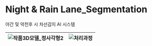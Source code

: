 # Night & Rain Lane_Segmentation
야간 및 악천후 시 차선감지 AI 시스템

![작품3D모델_정사각형2](https://github.com/user-attachments/assets/38792302-3f6e-4bbe-8180-e7d0d372c357) | ![처리과정](https://github.com/user-attachments/assets/a027f199-3413-430b-a055-a1094878e003)
---|---|

